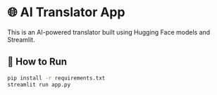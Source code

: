 # 🌐 AI Translator App

This is an AI-powered translator built using Hugging Face models and Streamlit.

## 🚀 How to Run

```bash
pip install -r requirements.txt
streamlit run app.py
